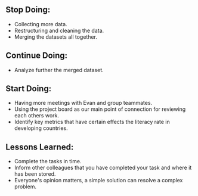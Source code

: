 ## Stop Doing:

- Collecting more data.
- Restructuring and cleaning the data. 
- Merging the datasets all together.

## Continue Doing:

- Analyze further the merged dataset.  

## Start Doing:

- Having more meetings with Evan and group teammates.
- Using the project board as our main point of connection for reviewing each others work.
- Identify key metrics that have certain effects the literacy rate in developing countries.

## Lessons Learned:

- Complete the tasks in time.
- Inform other colleagues that you have completed your task and where it has been stored.
- Everyone's opinion matters, a simple solution can resolve a complex problem.

